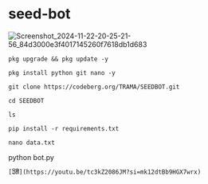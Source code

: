 # seed-bot 
![Screenshot_2024-11-22-20-25-21-56_84d3000e3f4017145260f7618db1d683](https://github.com/user-attachments/assets/9a7bd056-dd89-4238-9106-9000fc36ff22)
```
pkg upgrade && pkg update -y
```
```
pkg install python git nano -y
```
```
git clone https://codeberg.org/TRAMA/SEEDBOT.git
```

```
cd SEEDBOT
```
```
ls
```
```
pip install -r requirements.txt
```
```
nano data.txt
```
python bot.py
```
[ວິທີ່](https://youtu.be/tc3kZ2086JM?si=mk12dtBb9HGX7wrx)


